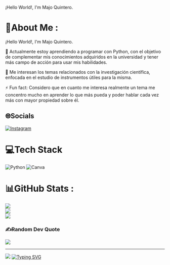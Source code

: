¡Hello World!, I'm Majo Quintero.
# 💫About Me :
¡Hello World!, I'm Majo Quintero.

🔭 Actualmente estoy aprendiendo a programar con Python, con el objetivo de complementar mis conocimientos adquiridos en la universidad y tener más campo de acción para usar mis habilidades.

💬 Me interesan los temas relacionados con la investigación científica, enfocada en el estudio de instrumentos útiles para la misma.

⚡ Fun fact: Considero que en cuanto me interesa realmente un tema me concentro mucho en aprender lo que más pueda y poder hablar cada vez más con mayor propiedad sobre él.

## 🌐Socials
[![Instagram](https://img.shields.io/badge/Instagram-%23E4405F.svg?logo=Instagram&logoColor=white)](https://instagram.com/awvmar_) 

# 💻Tech Stack
![Python](https://img.shields.io/badge/python-3670A0?style=flat-square&logo=python&logoColor=ffdd54) ![Canva](https://img.shields.io/badge/Canva-%2300C4CC.svg?style=flat-square&logo=Canva&logoColor=white)
# 📊GitHub Stats :
![](https://github-readme-stats.vercel.app/api?username=Joquii01&theme=midnight-purple&hide_border=true&include_all_commits=true&count_private=false)<br/>
![](https://github-readme-streak-stats.herokuapp.com/?user=Joquii01&theme=midnight-purple&hide_border=true)<br/>
![](https://github-readme-stats.vercel.app/api/top-langs/?username=Joquii01&theme=midnight-purple&hide_border=true&include_all_commits=true&count_private=false&layout=compact)

### ✍️Random Dev Quote
![](https://quotes-github-readme.vercel.app/api?type=horizontal&theme=radical)

---
[![](https://visitcount.itsvg.in/api?id=Joquii01&icon=3&color=5)](https://visitcount.itsvg.in)
[![Typing SVG](https://readme-typing-svg.demolab.com?font=Pacifico&weight=800&duration=3000&pause=1008&color=14CD43&width=435&lines=Hello+world!;Welcome+to+my+Github;Let`s+learn+together)](https://git.io/typing-svg)
